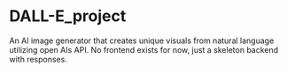 # DALL-E_project
An AI image generator that creates unique visuals from natural language utilizing open AIs API. No frontend exists for now, just a skeleton backend with responses.
